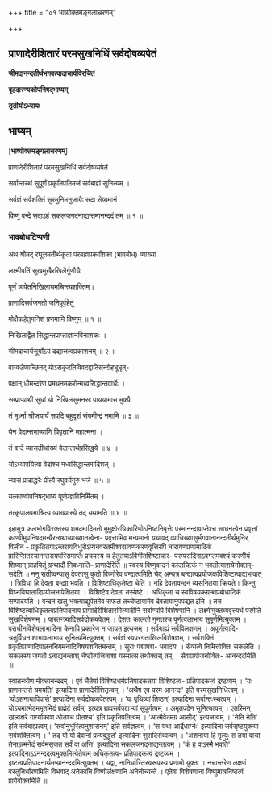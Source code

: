 +++
title = "०१ भाष्योक्तमङ्गलाचरणम्"

+++


## प्राणादेरीशितारं परमसुखनिधिं सर्वदोषव्यपेतं

**श्रीमदानन्दतीर्थभगवत्पादाचार्यविरचितं**

**बृहदारण्यकोपनिषद्भाष्यम्**

**तृतीयोऽध्यायः**

## **भाष्यम्**

\[**भाष्योक्तमङ्गलाचरणम्**\]

प्राणादेरीशितारं परमसुखनिधिं सर्वदोषव्यपेतं

सर्वान्तस्थं सुपूर्णं प्रकृतिपतिमजं सर्वबाह्यं सुनित्यम् ।

सर्वज्ञं सर्वशक्तिं सुरमुनिमनुजायैः सदा सेव्यमानं

विष्णुं वन्दे सदाऽहं सकलजगदनाद्यन्तमानन्ददं तम् ॥ १ ॥

### **भावबोधटिप्पणी**

अथ श्रीमद् रघूत्तमतीर्थकृता परब्रह्मप्रकाशिका (भावबोध) व्याख्या

लक्ष्मीपतिं सुखमुखैरखिलैर्गुणौघैः

पूर्णं व्यपेतनिखिलाघमचिन्त्यशक्तिम्।

प्राणादिसर्वजगतो जनिपूर्वहेतुं

मोक्षैकहेतुमनिशं प्रणमामि विष्णुम् ॥ १ ॥

निखिलाद्वैत सिद्धान्तप्राप्ताज्ञानविनाशकः ।

श्रीमदाचार्यसूर्योऽयं दद्यात्तत्वप्रकाशनम् ॥ २ ॥

वाग्वज्रेणाच्छिनद् योऽसकृदतिविवदद्वादिसन्दोहभूभृत्-

पक्षान् धीमन्दरेण प्रमथनमकरोन्मध्वसिद्धान्तवार्धेः ।

सम्प्राप्याथी सुधां यो निखिलसुमनसः पाययामास मुक्यै

तं मूर्ध्ना श्रीजयार्यं सपदि बहुदृशं संयमीन्द्रं नमामि ॥ ३ ॥

येन वेदान्तभाष्याणि विवृतानि महात्मना ।

तं वन्दे व्यासतीर्थाख्यं वेदान्तार्थप्रसिद्धये ॥ ४ ॥

योऽध्यापयित्वा वेदांश्च मध्वसिद्धान्तमादिशत् ।

न्यासं प्रादाद्धरेः प्रीत्यै रघुवर्यगुरुं भजे ॥ ५ ॥

यत्काण्वोपनिषद्भाष्यं पूर्णप्रज्ञविनिर्मितम् ।

तत्कृपालवमाश्रित्य व्याख्यास्ये तद् यथामति ॥ ६ ॥

इहामुत्र फलभोगविरक्तस्य शमदमादिमतो मुमुक्षोरधिकारिणोऽनिष्टनिवृत्तेः परमानन्दावाप्तेश्च साधनत्वेन प्रवृत्तां काण्वीमुपनिषदमन्यैरन्यथाव्याख्यातत्वेना- प्रवृत्तामिव मन्यमानो यथावद् व्याचिख्यासुर्भगवानानन्दतीर्थमुनिर् विलीन - प्रकृतितयाऽन्तरायविधुरोऽप्यनवरतमीश्वरप्रवणकरणवृत्तिरपि नारायणप्रणामादिकं प्रारिप्सितस्यानन्तरायपरिसमाप्तेः प्रचयस्य च हेतुतयाऽविगीतशिष्टाचार- परम्परादिनाऽवगतमवश्यं करणीयं शिष्यान् ग्राहयितुं ग्रन्थादौ निबध्नाति– प्राणादेरिति ॥ स्वस्य विष्णुवन्दनं कादाचित्कं न भवतीत्याशयेनोक्तम्- सदेति ॥ ननु सतीष्वन्यासु देवतासु कुतो विष्णोरेव वन्द्यत्वमिति चेद् अन्यत्र बन्द्यत्वप्रयोजकविशिष्टत्वाद्यभावात् । त्रिविधा हि देवता बन्द्या भवति । विशिष्टाधिकृतेष्टा चेति । नहि देवतावन्दनं व्यसनितया क्रियते। किन्तु विघ्नविघातादिप्रयोजनापेक्षितया । विशिष्टैव देवता तस्येष्टे ।
अधिकृता च स्वविषयकग्रन्थप्रबोधादिकं सम्पादयति । वन्दनं खलु भक्त्याद्युपेतमेव सफलं तच्चेष्टायामेव देवतायामुपपद्यत इति । तत्र विशिष्टत्वाधिकृतत्वप्रतिपादनाय प्राणादेरीशितारमित्यादीनि सर्वाण्यपि विशेषणानि । लक्ष्मीमुक्तव्यवृत्त्यर्थं परमेति सुखविशेषणम् । पारतन्त्र्यादिसर्वदोषव्यपेतम् । देशतः कालतो गुणतश्च पूर्णत्वलाभाय सुपूर्णमित्युक्तम् । पराधीनविशेषलाभादिना केनापि प्रकारेण न जायत इत्यजम् । सर्वबाह्यं सर्वविलक्षणम् । अपूर्णत्वादि- चतुर्विधनाशाभावलाभाय सुनित्यमित्युक्तम् । सर्वज्ञं स्वपरगताखिलविशेषज्ञम् । सर्वशक्तिं प्रकृतिप्राणादिपालननियमनादिविषयशक्तिमन्तम् । सुराः पद्मापद्म- भवादयः । सेव्यत्वे निमित्तोक्तिः सकलेति । सकलस्य जगतो ऽनाद्यनन्ताश् चेष्टोत्पत्तिनाशा यस्मात्स तथोक्तस् तम् । सेवाप्रयोजनोक्तिः- आनन्ददमिति ॥

स्वातन्त्र्येण मौक्तानन्ददम् । एवं चैतेषां विशिष्टधर्मप्रतिपादकतया विशिष्टत्व- प्रतिपादकत्वं द्रष्टव्यम् । ‘यः प्राणमन्तरो यमयति' इत्यादिना प्राणादेरीशितृत्वम् । ‘अथैष एव परम आनन्दः' इति परमसुखनिधित्वम् ।
‘योऽशनायापिपासे’ इत्यादिना सर्वदोषव्यपेतत्वम् । ‘यः पृथिव्यां तिष्ठन्' इत्यादिना सर्वान्तःस्थत्वम् । ' योऽयमात्मेदममृतमिदं ब्रह्मेदं सर्वम्' इत्यत्र ब्रह्मसर्वपदाभ्यां सुपूर्णत्वम् । अमृतपदेन सुनित्यत्वम् । एतस्मिन् खल्वक्षरे गार्ग्याकाश ओतश्च प्रोतश्च' इति प्रकृतिपतित्वम् । ‘आत्मैवेदमग्र आसीद्' इत्यजत्वम् । 'नेति नेति' इति सर्वबाह्यत्वम्। ‘सर्वानुभूरित्यनुशासनम्' इति सर्वज्ञत्वम् । ‘स यथा आर्द्रेधाग्नेः' इत्यादिना सर्वसृष्टयुक्त्या सर्वशक्तित्वम् । ' तद् यो यो देवानां प्रत्यबुद्धत' इत्यादिना सुरादिसेव्यत्वम् । 'अशनाया हि मृत्युः स तया वाचा तेनाऽत्मनेदं सर्वमसृजत सर्वं वा अत्ति' इत्यादिना सकलजगदनाद्यन्तत्वम् । 'कं ह वाऽस्मै भवति' इत्यादिनाऽऽनन्ददत्वमुक्तमित्येतेषाम् अधिकृतत्व- प्रतिपादकत्वं द्रष्टव्यम् । इष्टत्वप्रतिपादनार्थमप्यानन्ददमित्युक्तम् । यद्वा, नानिर्धारितस्वरूपस्य प्रणामो युक्तः । नचान्तरेण लक्षणं वस्तुनिर्धारणमिति विभवाद् अनेकानि विष्णोर्लक्षणानि अनेनोच्यन्ते । एतेषां विशेषणानां विष्णुमात्रनिष्ठत्वं प्रागेवोक्तमिति ॥

